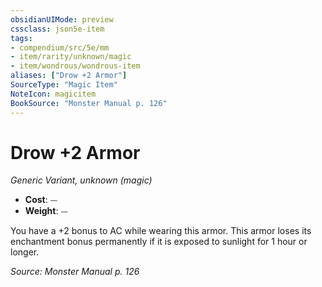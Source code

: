 ```yaml
---
obsidianUIMode: preview
cssclass: json5e-item
tags:
- compendium/src/5e/mm
- item/rarity/unknown/magic
- item/wondrous/wondrous-item
aliases: ["Drow +2 Armor"]
SourceType: "Magic Item"
NoteIcon: magicitem
BookSource: "Monster Manual p. 126"
---
```

# Drow +2 Armor
*Generic Variant, unknown (magic)*  

- **Cost**: ⏤
- **Weight**: ⏤

You have a +2 bonus to AC while wearing this armor. This armor loses its enchantment bonus permanently if it is exposed to sunlight for 1 hour or longer.

*Source: Monster Manual p. 126*